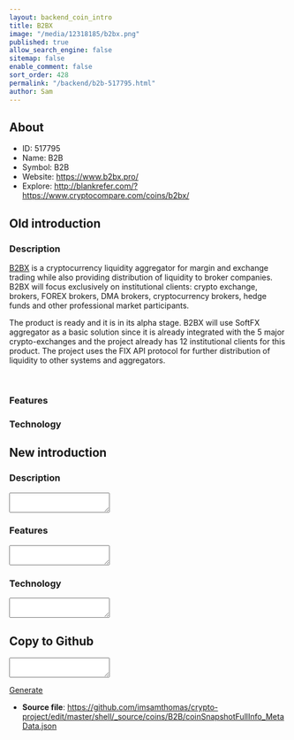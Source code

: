 ```yaml
---
layout: backend_coin_intro
title: B2BX
image: "/media/12318185/b2bx.png"
published: true
allow_search_engine: false
sitemap: false
enable_comment: false
sort_order: 428
permalink: "/backend/b2b-517795.html"
author: Sam
---
```


## About

- ID: 517795
- Name: B2B
- Symbol: B2B
- Website: https://www.b2bx.pro/
- Explore: http://blankrefer.com/?https://www.cryptocompare.com/coins/b2bx/


## Old introduction

### Description

<p><a href="https://www.b2bx.pro/"><span>B2BX</span></a><span><span> </span>is a cryptocurrency liquidity aggregator for<span> margin</span></span><span><span> </span>and exchange trading while also providing distribution of liquidity to broker companies. B2BX will focus exclusively on institutional clients: crypto exchange, brokers, FOREX brokers, DMA brokers, cryptocurrency brokers, hedge funds and other professional market participants.</span></p><p><span>The product is ready and it is in its alpha stage. B2BX will use SoftFX aggregator <span>as a basic solution since it is already integrated with the 5 major crypto-exchanges and the project already has 12 institutional clients for this product. The project uses the FIX API protocol for further distribution of liquidity to other systems and aggregators.</span></span></p><p> </p>

### Features


### Technology




## New introduction


### Description
<textarea id="meta_description" name="description"></textarea>

### Features
<textarea id="meta_features" name="features"></textarea>

### Technology
<textarea id="meta_technology" name="technology"></textarea>


## Copy to Github

<textarea id="coinsnapshotfullinfo_metadata"></textarea>

<a href="#gen" onclick="generateMetaDatJson()">Generate</a>

- **Source file**: <a href="https://github.com/imsamthomas/crypto-project/edit/master/shell/_source/coins/B2B/coinSnapshotFullInfo_MetaData.json">https://github.com/imsamthomas/crypto-project/edit/master/shell/_source/coins/B2B/coinSnapshotFullInfo_MetaData.json</a>

